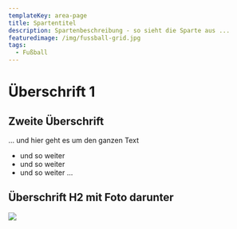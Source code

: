 ```yaml
---
templateKey: area-page
title: Spartentitel
description: Spartenbeschreibung - so sieht die Sparte aus ...
featuredimage: /img/fussball-grid.jpg
tags:
  - Fußball
---
```

# Überschrift 1

## Zweite Überschrift

... und hier geht es um den ganzen Text

* und so weiter
* und so weiter
* und so weiter ...

## Überschrift H2 mit Foto darunter

![](/img/mannschaftsfoto_800x600_02.jpg)